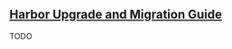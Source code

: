 ## [Harbor Upgrade and Migration Guide](https://github.com/goharbor/harbor/blob/master/docs/migration_guide.md)

TODO

